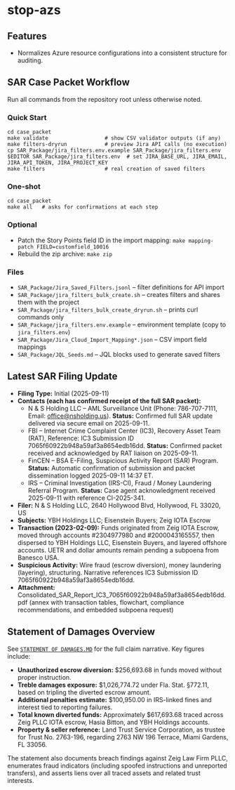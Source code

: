 # stop-azs

## Features
- Normalizes Azure resource configurations into a consistent structure for auditing.

## SAR Case Packet Workflow
Run all commands from the repository root unless otherwise noted.

### Quick Start
```
cd case_packet
make validate                  # show CSV validator outputs (if any)
make filters-dryrun            # preview Jira API calls (no execution)
cp SAR_Package/jira_filters.env.example SAR_Package/jira_filters.env
$EDITOR SAR_Package/jira_filters.env  # set JIRA_BASE_URL, JIRA_EMAIL, JIRA_API_TOKEN, JIRA_PROJECT_KEY
make filters                   # real creation of saved filters
```

### One-shot
```
cd case_packet
make all   # asks for confirmations at each step
```

### Optional
- Patch the Story Points field ID in the import mapping: `make mapping-patch FIELD=customfield_10016`
- Rebuild the zip archive: `make zip`

### Files
- `SAR_Package/Jira_Saved_Filters.jsonl` – filter definitions for API import
- `SAR_Package/jira_filters_bulk_create.sh` – creates filters and shares them with the project
- `SAR_Package/jira_filters_bulk_create_dryrun.sh` – prints curl commands only
- `SAR_Package/jira_filters.env.example` – environment template (copy to `jira_filters.env`)
- `SAR_Package/Jira_Cloud_Import_Mapping*.json` – CSV import field mappings
- `SAR_Package/JQL_Seeds.md` – JQL blocks used to generate saved filters

## Latest SAR Filing Update
- **Filing Type:** Initial (2025-09-11)
- **Contacts (each has confirmed receipt of the full SAR packet):**
  - N & S Holding LLC – AML Surveillance Unit (Phone: 786-707-7111, Email: office@nsholding.us). **Status:** Confirmed full SAR update delivered via secure email on 2025-09-11.
  - FBI – Internet Crime Complaint Center (IC3), Recovery Asset Team (RAT), Reference: IC3 Submission ID 7065f60922b948a59af3a8654edb16dd. **Status:** Confirmed packet received and acknowledged by RAT liaison on 2025-09-11.
  - FinCEN – BSA E-Filing, Suspicious Activity Report (SAR) Program. **Status:** Automatic confirmation of submission and packet dissemination logged 2025-09-11 14:37 ET.
  - IRS – Criminal Investigation (IRS-CI), Fraud / Money Laundering Referral Program. **Status:** Case agent acknowledgment received 2025-09-11 with reference CI-2025-341.
- **Filer:** N & S Holding LLC, 2640 Hollywood Blvd, Hollywood, FL 33020, US
- **Subjects:** YBH Holdings LLC; Eisenstein Buyers; Zeig IOTA Escrow
- **Transaction (2023-02-09):** Funds originated from Zeig IOTA Escrow, moved through accounts #2304977980 and #2000043165557, then dispersed to YBH Holdings LLC, Eisenstein Buyers, and layered offshore accounts. UETR and dollar amounts remain pending a subpoena from Banesco USA.
- **Suspicious Activity:** Wire fraud (escrow diversion), money laundering (layering), structuring. Narrative references IC3 Submission ID 7065f60922b948a59af3a8654edb16dd.
- **Attachment:** Consolidated_SAR_Report_IC3_7065f60922b948a59af3a8654edb16dd.pdf (annex with transaction tables, flowchart, compliance recommendations, and embedded subpoena request)

## Statement of Damages Overview
See [`STATEMENT OF DAMAGES.MD`](STATEMENT%20OF%20DAMAGES.MD) for the full claim narrative. Key figures include:

- **Unauthorized escrow diversion:** $256,693.68 in funds moved without proper instruction.
- **Treble damages exposure:** $1,026,774.72 under Fla. Stat. §772.11, based on tripling the diverted escrow amount.
- **Additional penalties estimate:** $100,950.00 in IRS-linked fines and interest tied to reporting failures.
- **Total known diverted funds:** Approximately $617,693.68 traced across Zeig PLLC IOTA escrow, Hasia Bitton, and YBH Holdings accounts.
- **Property & seller reference:** Land Trust Service Corporation, as trustee for Trust No. 2763-196, regarding 2763 NW 196 Terrace, Miami Gardens, FL 33056.

The statement also documents breach findings against Zeig Law Firm PLLC, enumerates fraud indicators (including spoofed instructions and unreported transfers), and asserts liens over all traced assets and related trust interests.
